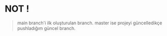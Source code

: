 # NOT !

> main branch'i ilk oluşturulan branch. master ise projeyi güncelledikçe pushladığım güncel branch.

